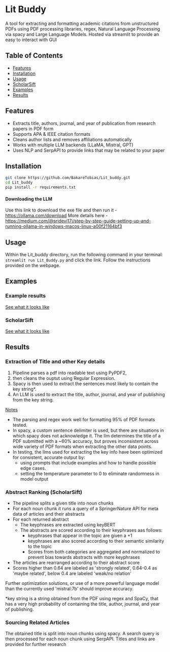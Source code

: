 # Lit Buddy
A tool for extracting and formatting academic citations from unstructured PDFs using PDF processing libraries, regex, Natural Language Processing via spacy and Large Language Models. Hosted via streamlit to provide an easy to interact with GUI

## Table of Contents
- [Features](#features)
- [Installation](#installation)
- [Usage](#usage)
- [ScholarSift](#scholarsift)
- [Examples](#examples)
- [Results](#results)

## Features 
- Extracts title, authors, journal, and year of publication from research papers in PDF form
- Supports APA & IEEE citation formats
- Cleans author lists and removes affiliations automatically
- Works with multiple LLM backends (LLaMA, Mistral, GPT)
- Uses NLP and SerpAPI to provide links that may be related to your paper

## Installation
```bash
git clone https://github.com/BakareTobias/Lit_buddy.git
cd Lit_buddy
pip install -r requirements.txt
```
#### Downloading the LLM
Use this link to download the exe file and then run it - https://ollama.com/download 
More details here - https://medium.com/@sridevi17j/step-by-step-guide-setting-up-and-running-ollama-in-windows-macos-linux-a00f21164bf3


## Usage
Within the Lit_buddy directory, run the following command in your terminal: ```streamlit run Lit_Buddy.py``` and click the link.
Follow the instructions provided on the webpage.

## Examples

### Example results
[See what it looks like](Lit_Buddy_demo.pdf)
### ScholarSift
[See what it looks like](Scholar_Sift_demo.pdf)




## Results
### Extraction of Title and other Key details
1. Pipeline parses a pdf into readable text using PyPDF2,
2. then cleans the ouptut using Regular Expression.
3. Spacy is then used to extract the sentences most likely to contain the key string*.
4. An LLM is used to extract the title, author, journal, and year of publishing from the key string.

<u> Notes </u>
* The parsing and regex work well for formatting 95% of PDF formats tested. 
* In spacy, a custom sentence delimiter is used, but there are situations in which spacy does not acknowledge it. The llm determines the title of a PDF submitted with a ~60% accuracy, but proves inconsistent across wide variety of PDF formats when extracting the other data points.
* In testing,  the llms used for extracting the key info have been optimized for consistent, accurate output by:
  * using prompts that include examples and how to handle possible edge cases.
  * setting the temperature parameter to 0 to eliminate randomness in model output

### Abstract Ranking (ScholarSift)
* The pipeline splits a given title into noun chunks
* For each noun chunk it runs a query of a SpringerNature API for meta data of articles and their abstracts
* For each returned abstract
  * The keyphrases are extracted using keyBERT
  * The abstracts are scored according to their keyphrases aas follows:
    * keyphrases that appear in the topic are given a +1
    * keyphrases are also scored according to their semantic similarity to the topic
    * Scores from both categories are aggregated and normalized to prevent bias towards abstracts with more keyphrases
* The articles are rearranged according to their abstract score
* Scores higher than 0.64 are labeled as 'strongly related', 0.64-0.4 as 'maybe related', below 0.4 are labeled 'weak/no relation'
  

Further optimization solutions, or use of a more powerful language model than the currently used 'mistral:7b' should improve accuracy.

*key string is a string obtained from the PDF using regex and SpaCy, that has a very high probability of containing the title, author, journal, and year of publishing.
### Sourcing Related Articles
The obtained title is split into noun chunks using spacy. A search query is then processed for each noun chunk using SerpAPI. Titles and links are provided for further research

